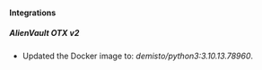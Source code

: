 #### Integrations
##### AlienVault OTX v2
- Updated the Docker image to: *demisto/python3:3.10.13.78960*.
